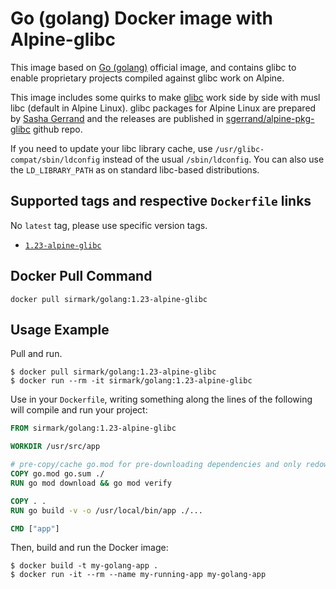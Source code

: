 # Go (golang) Docker image with Alpine-glibc
This image based on [Go (golang)](https://hub.docker.com/_/golang) official image, and contains glibc to enable proprietary projects compiled against glibc work on Alpine.

This image includes some quirks to make [glibc](https://www.gnu.org/software/libc/) work side by side with musl libc (default in Alpine Linux). glibc packages for Alpine Linux are prepared by [Sasha Gerrand](https://github.com/sgerrand) and the releases are published in [sgerrand/alpine-pkg-glibc](https://github.com/sgerrand/alpine-pkg-glibc) github repo.

If you need to update your libc library cache, use `/usr/glibc-compat/sbin/ldconfig` instead of the usual `/sbin/ldconfig`. You can also use the `LD_LIBRARY_PATH` as on standard libc-based distributions.

## Supported tags and respective `Dockerfile` links
No `latest` tag, please use specific version tags.

 - [`1.23-alpine-glibc`](https://github.com/Docker-Hub-sirmark/docker-golang-alpine-glibc/blob/main/1.23/alpine-glibc/Dockerfile)

## Docker Pull Command

```console
docker pull sirmark/golang:1.23-alpine-glibc
```

## Usage Example
Pull and run.
```console
$ docker pull sirmark/golang:1.23-alpine-glibc
$ docker run --rm -it sirmark/golang:1.23-alpine-glibc
```

Use in your `Dockerfile`, writing something along the lines of the following will compile and run your project:
```dockerfile
FROM sirmark/golang:1.23-alpine-glibc

WORKDIR /usr/src/app

# pre-copy/cache go.mod for pre-downloading dependencies and only redownloading them in subsequent builds if they change
COPY go.mod go.sum ./
RUN go mod download && go mod verify

COPY . .
RUN go build -v -o /usr/local/bin/app ./...

CMD ["app"]
```
Then, build and run the Docker image:

```console
$ docker build -t my-golang-app .
$ docker run -it --rm --name my-running-app my-golang-app
```
